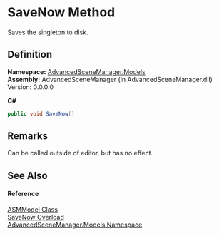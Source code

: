 # SaveNow Method


Saves the singleton to disk.



## Definition
**Namespace:** <a href="N_AdvancedSceneManager_Models.md">AdvancedSceneManager.Models</a>  
**Assembly:** AdvancedSceneManager (in AdvancedSceneManager.dll) Version: 0.0.0.0

**C#**
``` C#
public void SaveNow()
```



## Remarks
Can be called outside of editor, but has no effect.

## See Also


#### Reference
<a href="T_AdvancedSceneManager_Models_ASMModel.md">ASMModel Class</a>  
<a href="Overload_AdvancedSceneManager_Models_ASMModel_SaveNow.md">SaveNow Overload</a>  
<a href="N_AdvancedSceneManager_Models.md">AdvancedSceneManager.Models Namespace</a>  
